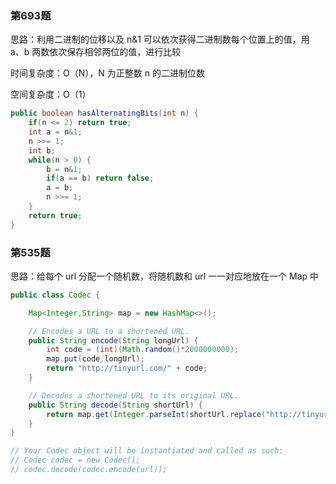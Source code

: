 ### 第693题

思路：利用二进制的位移以及 n&1 可以依次获得二进制数每个位置上的值，用 a、b 两数依次保存相邻两位的值，进行比较

时间复杂度：O（N），N 为正整数 n 的二进制位数

空间复杂度：O（1）

```java
public boolean hasAlternatingBits(int n) {
    if(n <= 2) return true;
    int a = n&1;
    n >>= 1;
    int b;
    while(n > 0) {
        b = n&1;
        if(a == b) return false;
        a = b;
        n >>= 1;
    }
    return true;
}
```

### 第535题

思路：给每个 url 分配一个随机数，将随机数和 url 一一对应地放在一个 Map 中

```java
public class Codec {

    Map<Integer,String> map = new HashMap<>();

    // Encodes a URL to a shortened URL.
    public String encode(String longUrl) {
        int code = (int)(Math.random()*2000000000);
        map.put(code,longUrl);
        return "http://tinyurl.com/" + code;
    }

    // Decodes a shortened URL to its original URL.
    public String decode(String shortUrl) {
        return map.get(Integer.parseInt(shortUrl.replace("http://tinyurl.com/","")));
    }
}

// Your Codec object will be instantiated and called as such:
// Codec codec = new Codec();
// codec.decode(codec.encode(url));
```

